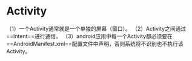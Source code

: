 # Activity
（1）一个Activity通常就是一个单独的屏幕（窗口）。
（2）Activity之间通过==Intent==进行通信。
（3）android应用中每一个Activity都必须要在==AndroidManifest.xml==配置文件中声明，否则系统将不识别也不执行该Activity。